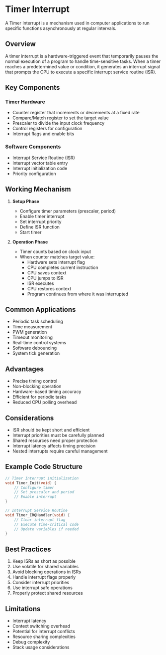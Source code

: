 # Timer Interrupt
A Timer Interrupt is a mechanism used in computer applications to run specific functions asynchronously at regular intervals.

## Overview
A timer interrupt is a hardware-triggered event that temporarily pauses the normal execution of a program to handle time-sensitive tasks. When a timer reaches a predetermined value or condition, it generates an interrupt signal that prompts the CPU to execute a specific interrupt service routine (ISR).

## Key Components

### Timer Hardware
- Counter register that increments or decrements at a fixed rate
- Compare/Match register to set the target value
- Prescaler to divide the input clock frequency
- Control registers for configuration
- Interrupt flags and enable bits

### Software Components
- Interrupt Service Routine (ISR)
- Interrupt vector table entry
- Interrupt initialization code
- Priority configuration

## Working Mechanism

1. **Setup Phase**
   - Configure timer parameters (prescaler, period)
   - Enable timer interrupt
   - Set interrupt priority
   - Define ISR function
   - Start timer

2. **Operation Phase**
   - Timer counts based on clock input
   - When counter matches target value:
     - Hardware sets interrupt flag
     - CPU completes current instruction
     - CPU saves context
     - CPU jumps to ISR
     - ISR executes
     - CPU restores context
     - Program continues from where it was interrupted

## Common Applications

- Periodic task scheduling
- Time measurement
- PWM generation
- Timeout monitoring
- Real-time control systems
- Software debouncing
- System tick generation

## Advantages

- Precise timing control
- Non-blocking operation
- Hardware-based timing accuracy
- Efficient for periodic tasks
- Reduced CPU polling overhead

## Considerations

- ISR should be kept short and efficient
- Interrupt priorities must be carefully planned
- Shared resources need proper protection
- Interrupt latency affects timing precision
- Nested interrupts require careful management

## Example Code Structure

```c
// Timer Interrupt initialization
void Timer_Init(void) {
    // Configure timer
    // Set prescaler and period
    // Enable interrupt
}

// Interrupt Service Routine
void Timer_IRQHandler(void) {
    // Clear interrupt flag
    // Execute time-critical code
    // Update variables if needed
}
```

## Best Practices

1. Keep ISRs as short as possible
2. Use volatile for shared variables
3. Avoid blocking operations in ISRs
4. Handle interrupt flags properly
5. Consider interrupt priorities
6. Use interrupt safe operations
7. Properly protect shared resources

## Limitations

- Interrupt latency
- Context switching overhead
- Potential for interrupt conflicts
- Resource sharing complexities
- Debug complexity
- Stack usage considerations
